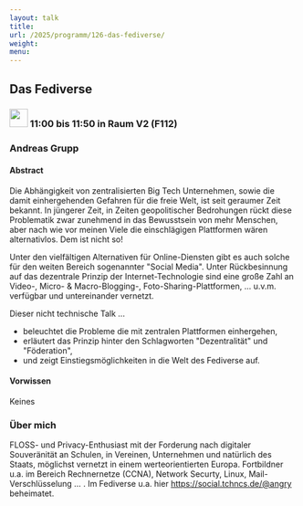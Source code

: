 ```yaml
---
layout: talk
title:
url: /2025/programm/126-das-fediverse/
weight:
menu:
---
```

## Das Fediverse

### <img height = "32" src="../../../images/talk.svg"> 11:00 bis 11:50 in Raum V2 (F112)

### Andreas Grupp

#### Abstract

Die Abhängigkeit von zentralisierten Big Tech Unternehmen, sowie die damit einhergehenden Gefahren für die freie Welt, ist seit geraumer Zeit bekannt. In jüngerer Zeit, in Zeiten geopolitischer Bedrohungen rückt diese Problematik zwar zunehmend in das Bewusstsein von mehr Menschen, aber nach wie vor meinen Viele die einschlägigen Plattformen wären alternativlos. Dem ist nicht so!

Unter den vielfältigen Alternativen für Online-Diensten gibt es auch solche für den weiten Bereich sogenannter "Social Media". Unter Rückbesinnung auf das dezentrale Prinzip der Internet-Technologie sind eine große Zahl an Video-, Micro- & Macro-Blogging-, Foto-Sharing-Plattformen, ... u.v.m. verfügbar und untereinander vernetzt.

Dieser nicht technische Talk ...

- beleuchtet die Probleme die mit zentralen Plattformen einhergehen,  
- erläutert das Prinzip hinter den Schlagworten "Dezentralität" und "Föderation",  
- und zeigt Einstiegsmöglichkeiten in die Welt des Fediverse auf.

#### Vorwissen

Keines

### Über mich

FLOSS- und Privacy-Enthusiast mit der Forderung nach digitaler Souveränität an Schulen, in Vereinen, Unternehmen und natürlich des Staats, möglichst vernetzt in einem werteorientierten Europa. Fortbildner u.a. im Bereich Rechnernetze (CCNA), Network Securty, Linux, Mail-Verschlüsselung … . Im Fediverse u.a. hier https://social.tchncs.de/@angry beheimatet.

